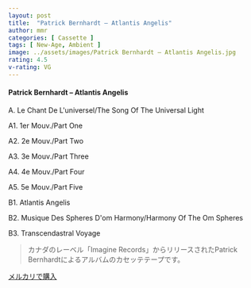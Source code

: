 ```yaml
---
layout: post
title:  "Patrick Bernhardt – Atlantis Angelis"
author: mmr
categories: [ Cassette ]
tags: [ New-Age, Ambient ]
image: ../assets/images/Patrick Bernhardt – Atlantis Angelis.jpg
rating: 4.5
v-rating: VG
---
```


#### Patrick Bernhardt – Atlantis Angelis

A. Le Chant De L'universel/The Song Of The Universal Light

A1. 1er Mouv./Part One

A2. 2e Mouv./Part Two

A3. 3e Mouv./Part Three

A4. 4e Mouv./Part Four

A5. 5e Mouv./Part Five

B1. Atlantis Angelis

B2. Musique Des Spheres D'om Harmony/Harmony Of The Om Spheres

B3. Transcendastral Voyage

> カナダのレーベル「Imagine Records」からリリースされたPatrick Bernhardtによるアルバムのカセッテテープです。


[メルカリで購入](https://jp.mercari.com/item/m83639772653)

